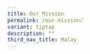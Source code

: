 ```yaml
---
title: Our Mission
permalink: /our-mission/
variant: tiptap
description: ""
third_nav_title: Malay
---
```

